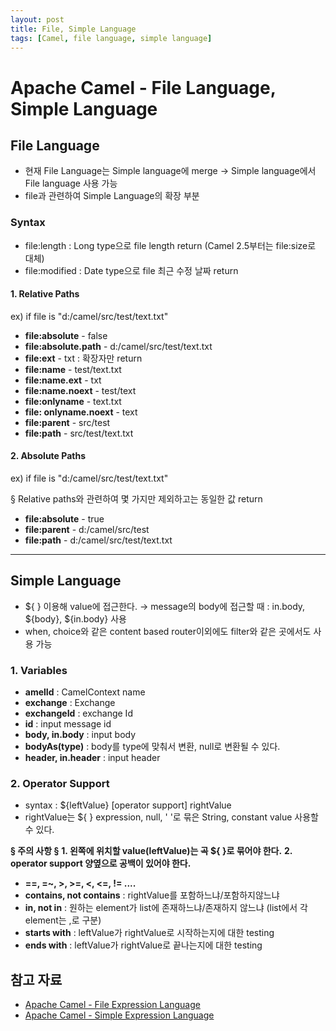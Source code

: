 ```yaml
---
layout: post
title: File, Simple Language
tags: [Camel, file language, simple language]
---
```


Apache Camel - File Language, Simple Language
=============================
## File Language

- 현재 File Language는 Simple language에 merge → Simple language에서 File language 사용 가능
- file과 관련하여 Simple Language의 확장 부분

### Syntax
* file:length : Long type으로 file length return (Camel 2.5부터는 file:size로 대체)
* file:modified : Date type으로 file 최근 수정 날짜 return

#### 1. Relative Paths
ex) if file is "d:/camel/src/test/text.txt"

* **file:absolute** - false
* **file:absolute.path** - d:/camel/src/test/text.txt
* **file:ext** - txt
  : 확장자만 return
* **file:name** - test/text.txt
* **file:name.ext** - txt
* **file:name.noext** - test/text
* **file:onlyname** - text.txt
* **file: onlyname.noext** - text
* **file:parent** - src/test
* **file:path** -  src/test/text.txt


#### 2. Absolute Paths
ex) if file is "d:/camel/src/test/text.txt"

§ Relative paths와 관련하여 몇 가지만 제외하고는 동일한 값 return


* **file:absolute** - true
* **file:parent** - d:/camel/src/test
* **file:path** - d:/camel/src/test/text.txt



-----------------------------------------------------------------
## Simple Language

* ${ } 이용해 value에 접근한다.
	→ message의 body에 접근할 때 : in.body, ${body}, ${in.body} 사용
* when, choice와 같은 content based router이외에도 filter와 같은 곳에서도 사용 가능

### 1. Variables
* **amelId** : CamelContext name
* **exchange** : Exchange
* **exchangeId** : exchange Id
* **id** : input message id
* **body, in.body** : input body
* **bodyAs(type)** : body를 type에 맞춰서 변환, null로 변환될 수 있다.
* **header, in.header** : input header

### 2. Operator Support

* syntax : ${leftValue} [operator support] rightValue
* rightValue는 ${ } expression, null, ' '로 묶은 String, constant value 사용할 수 있다.

**§ 주의 사항 §**
**1. 왼쪽에 위치할 value(leftValue)는 곡 ${ }로 묶어야 한다.**
**2. operator support 양옆으로 공백이 있어야 한다.**

* **==, =~, >, >=, <, <=, != ....**
* **contains, not contains** : rightValue를 포함하느냐/포함하지않느냐
* **in, not in** : 원하는 element가 list에 존재하느냐/존재하지 않느냐 (list에서 각 element는 ,로 구분)
* **starts with** : leftValue가 rightValue로 시작하는지에 대한 testing
* **ends with** : leftValue가 rightValue로 끝나는지에 대한 testing

## 참고 자료
* [Apache Camel - File Expression Language](http://camel.apache.org/file-language.html)
* [Apache Camel - Simple Expression Language](http://camel.apache.org/simple.html)
